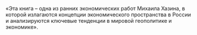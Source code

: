 <!--2025-05-25 10:09:31--><!--pdate:2020-->
«Эта книга – одна из ранних экономических работ Михаила Хазина, в которой излагаются концепции экономического пространства в России и анализируются ключевые тенденции в мировой геополитике и экономике».